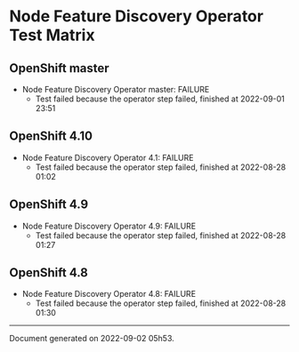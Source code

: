 
Node Feature Discovery Operator Test Matrix
===========================================

OpenShift master
----------------



* Node Feature Discovery Operator master: FAILURE
  - Test failed because the operator step failed, finished at 2022-09-01 23:51






OpenShift 4.10
--------------



* Node Feature Discovery Operator 4.1: FAILURE
  - Test failed because the operator step failed, finished at 2022-08-28 01:02






OpenShift 4.9
-------------



* Node Feature Discovery Operator 4.9: FAILURE
  - Test failed because the operator step failed, finished at 2022-08-28 01:27






OpenShift 4.8
-------------



* Node Feature Discovery Operator 4.8: FAILURE
  - Test failed because the operator step failed, finished at 2022-08-28 01:30






---
Document generated on 2022-09-02 05h53.
